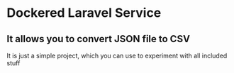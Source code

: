 # Dockered Laravel Service
## It allows you to convert JSON file to CSV

It is just a simple project, which you can use to experiment with all included stuff

